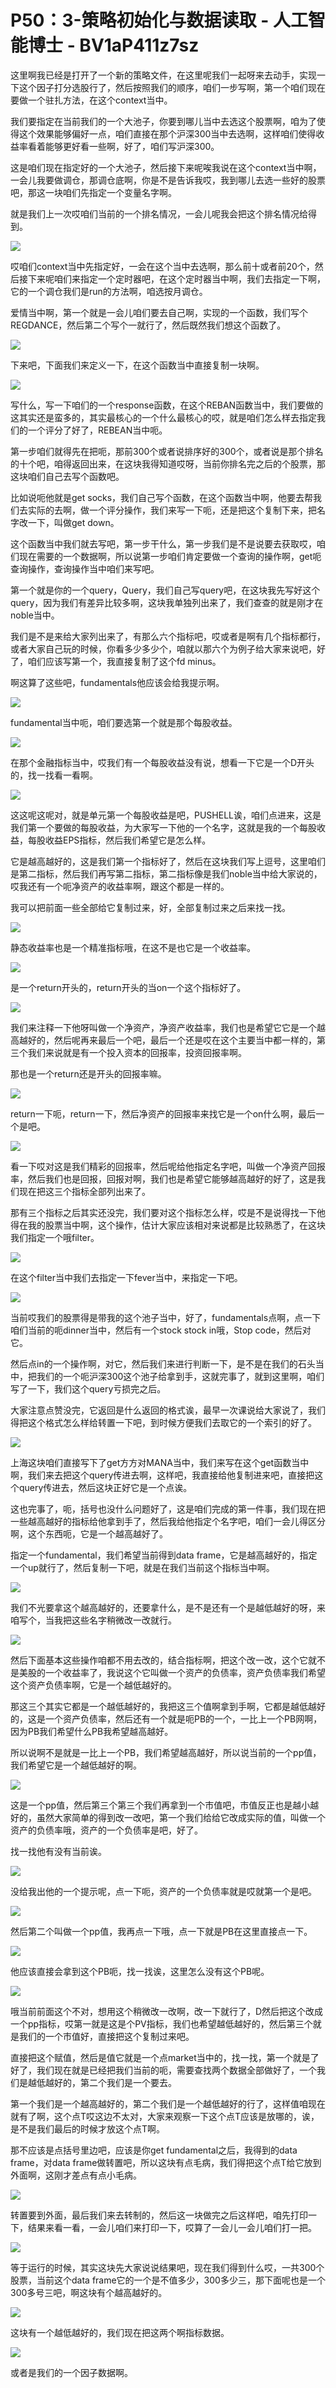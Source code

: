 # P50：3-策略初始化与数据读取 - 人工智能博士 - BV1aP411z7sz

这里啊我已经是打开了一个新的策略文件，在这里呢我们一起呀来去动手，实现一下这个因子打分选股行了，然后按照我们的顺序，咱们一步写啊，第一个咱们现在要做一个驻扎方法，在这个context当中。

我们要指定在当前我们的一个大池子，你要到哪儿当中去选这个股票啊，咱为了使得这个效果能够偏好一点，咱们直接在那个沪深300当中去选啊，这样咱们使得收益率看着能够更好看一些啊，好了，咱们写沪深300。

这是咱们现在指定好的一个大池子，然后接下来呢唉我说在这个context当中啊，一会儿我要做调仓，那调仓底啊，你是不是告诉我哎，我到哪儿去选一些好的股票吧，那这一块咱们先指定一个变量名字啊。

就是我们上一次哎咱们当前的一个排名情况，一会儿呢我会把这个排名情况给得到。

![](img/25ecc4f6195ddcff47d053891d4e1b1f_1.png)

哎咱们context当中先指定好，一会在这个当中去选啊，那么前十或者前20个，然后接下来呢咱们来指定一个定时器吧，在这个定时器当中啊，我们去指定一下啊，它的一个调仓我们是run的方法啊，咱选按月调仓。

爱情当中啊，第一个就是一会儿咱们要去自己啊，实现的一个函数，我们写个REGDANCE，然后第二个写个一就行了，然后既然我们想这个函数了。



![](img/25ecc4f6195ddcff47d053891d4e1b1f_3.png)

下来吧，下面我们来定义一下，在这个函数当中直接复制一块啊。

![](img/25ecc4f6195ddcff47d053891d4e1b1f_5.png)

写什么，写一下咱们的一个response函数，在这个REBAN函数当中，我们要做的这其实还是蛮多的，其实最核心的一个什么最核心的哎，就是咱们怎么样去指定我们的一个评分了好了，REBEAN当中呃。

第一步咱们就得先在把呃，那前300个或者说排序好的300个，或者说是那个排名的十个吧，咱得返回出来，在这块我得知道哎呀，当前你排名完之后的个股票，那这块咱们自己去写个函数吧。

比如说呃他就是get socks，我们自己写个函数，在这个函数当中啊，他要去帮我们去实际的去啊，做一个评分操作，我们来写一下呃，还是把这个复制下来，把名字改一下，叫做get down。

这个函数当中我们就去写吧，第一步干什么，第一步我们是不是说要去获取哎，咱们现在需要的一个数据啊，所以说第一步咱们肯定要做一个查询的操作啊，get呃查询操作，查询操作当中咱们来写吧。

第一个就是你的一个query，Query，我们自己写query吧，在这块我先写好这个query，因为我们有差异比较多啊，这块我单独列出来了，我们查查的就是刚才在noble当中。

我们是不是来给大家列出来了，有那么六个指标吧，哎或者是啊有几个指标都行，或者大家自己玩的时候，你看多少多少个，咱就以那六个为例子给大家来说吧，好了，咱们应该写第一个，我直接复制了这个fd minus。

啊这算了这些吧，fundamentals他应该会给我提示啊。

![](img/25ecc4f6195ddcff47d053891d4e1b1f_7.png)

fundamental当中呃，咱们要选第一个就是那个每股收益。

![](img/25ecc4f6195ddcff47d053891d4e1b1f_9.png)

在那个金融指标当中，哎我们有一个每股收益没有说，想看一下它是一个D开头的，找一找看一看啊。

![](img/25ecc4f6195ddcff47d053891d4e1b1f_11.png)

这这呢这呢对，就是单元第一个每股收益是吧，PUSHELL诶，咱们点进来，这是我们第一个要做的每股收益，为大家写一下他的一个名字，这就是我的一个每股收益，每股收益EPS指标，然后我们希望它是怎么样。

它是越高越好的，这是我们第一个指标好了，然后在这块我们写上逗号，这里咱们是第二指标，然后我们再写第二指标，第二指标像是我们noble当中给大家说的，哎我还有一个呃净资产的收益率啊，跟这个都是一样的。

我可以把前面一些全部给它复制过来，好，全部复制过来之后来找一找。

![](img/25ecc4f6195ddcff47d053891d4e1b1f_13.png)

静态收益率也是一个精准指标哦，在这不是也它是一个收益率。

![](img/25ecc4f6195ddcff47d053891d4e1b1f_15.png)

是一个return开头的，return开头的当on一个这个指标好了。

![](img/25ecc4f6195ddcff47d053891d4e1b1f_17.png)

我们来注释一下他呀叫做一个净资产，净资产收益率，我们也是希望它它是一个越高越好的，然后呢再来最后一个吧，最后一个还是哎在这个主要当中都一样的，第三个我们来说就是有一个投入资本的回报率，投资回报率啊。

那也是一个return还是开头的回报率嘛。

![](img/25ecc4f6195ddcff47d053891d4e1b1f_19.png)

return一下呃，return一下，然后净资产的回报率来找它是一个on什么啊，最后一个是吧。

![](img/25ecc4f6195ddcff47d053891d4e1b1f_21.png)

看一下哎对这是我们精彩的回报率，然后呢给他指定名字吧，叫做一个净资产回报率，然后我们也是回报，回报对啊，我们也是希望它能够越高越好的好了，这是我们现在把这三个指标全部列出来了。

那有三个指标之后其实还没完，我们要对这个指标怎么样，哎是不是说得找一下他得在我的股票当中啊，这个操作，估计大家应该相对来说都是比较熟悉了，在这块我们指定一个哦filter。



![](img/25ecc4f6195ddcff47d053891d4e1b1f_23.png)

在这个filter当中我们去指定一下fever当中，来指定一下吧。

![](img/25ecc4f6195ddcff47d053891d4e1b1f_25.png)

当前哎我们的股票得是带我的这个池子当中，好了，fundamentals点啊，点一下咱们当前的呃dinner当中，然后有一个stock stock in哦，Stop code，然后对它。

然后点in的一个操作啊，对它，然后我们来进行判断一下，是不是在我们的石头当中，把我们的一个呃沪深300这个池子给拿到手，这就完事了，就到这里啊，咱们写了一下，我们这个query亏损完之后。

大家注意点赞没完，它返回是什么返回的格式诶，最早一次课说给大家说了，我们得把这个格式怎么样给转置一下吧，到时候方便我们去取它的一个索引的好了。



![](img/25ecc4f6195ddcff47d053891d4e1b1f_27.png)

上海这块咱们直接写下了get方方对MANA当中，我们来写在这个get函数当中啊，我们来去把这个query传进去啊，这样吧，我直接给他复制进来吧，直接把这个query传进去，然后这块正好它是一个点诶。

这也完事了，呃，括号也没什么问题好了，这是咱们完成的第一件事，我们现在把一些越高越好的指标给他拿到手了，然后我给他指定个名字吧，咱们一会儿得区分啊，这个东西呃，它是一个越高越好了。

指定一个fundamental，我们希望当前得到data frame，它是越高越好的，指定一个up就行了，然后复制一下吧，就是在我们当前这个指标当中啊。



![](img/25ecc4f6195ddcff47d053891d4e1b1f_29.png)

我们不光要拿这个越高越好的，还要拿什么，是不是还有一个是越低越好的呀，来咱写个，当我把这些名字稍微改一改就行。



![](img/25ecc4f6195ddcff47d053891d4e1b1f_31.png)

然后下面基本这些操作咱都不用去改的，结合指标啊，把这个改一改，这个它就不是美股的一个收益率了，我说这个它叫做一个资产的负债率，资产负债率我们希望这个资产负债率啊，它是一个越低越好的。

那这三个其实它都是一个越低越好的，我把这三个值啊拿到手啊，它都是越低越好的，这是一个资产负债率，然后还有一个就是呃PB的一个，一比上一个PB网啊，因为PB我们希望什么PB我希望越高越好。

所以说啊不是就是一比上一个PB，我们希望越高越好，所以说当前的一个pp值，我们希望它是一个越低越好的啊。



![](img/25ecc4f6195ddcff47d053891d4e1b1f_33.png)

这是一个pp值，然后第三个第三个我们再拿到一个市值吧，市值反正也是越小越好的，虽然大家简单的得到改一改吧，第一个我们给给它改成实际的值，叫做一个资产的负债率哦，资产的一个负债率是吧，好了。

找一找他有没有当前诶。

![](img/25ecc4f6195ddcff47d053891d4e1b1f_35.png)

没给我出他的一个提示呢，点一下呃，资产的一个负债率就是哎就第一个是吧。

![](img/25ecc4f6195ddcff47d053891d4e1b1f_37.png)

然后第二个叫做一个pp值，我再点一下哦，点一下就是PB在这里直接点一下。

![](img/25ecc4f6195ddcff47d053891d4e1b1f_39.png)

他应该直接会拿到这个PB呃，找一找诶，这里怎么没有这个PB呢。

![](img/25ecc4f6195ddcff47d053891d4e1b1f_41.png)

哦当前前面这个不对，想用这个稍微改一改啊，改一下就行了，D然后把这个改成一个pp指标，哎第一就是这是个PV指标，我们也希望越低越好的，然后第三个就是我们的一个市值好，直接把这个复制过来吧。

直接把这个赋值，然后是值它就是一个点market当中的，找一找，第一个就是了好了，我们现在就是已经把我们当前的呃，需要查找两个数据全部做好了，一个我们是越低越好的，第二个我们是一个要去。

第一个我们是一个越高越好的，第二个我们是一个越低越好的行了，这样值咱现在就有了啊，这个点T哎这边不太对，大家来观察一下这个点T应该是放哪的，诶，是不是我们最后的时候才放这个点T啊。

那不应该是点括号里边吧，应该是你get fundamental之后，我得到的data frame，对data frame做转置吧，所以这块有点毛病，我们得把这个点T给它放到外面啊，这刚才差点有点小毛病。



![](img/25ecc4f6195ddcff47d053891d4e1b1f_43.png)

转置要到外面，最后我们来去转制的，然后这一块做完之后这样吧，咱先打印一下，结果来看一看，一会儿咱们来打印一下，哎算了一会儿一会儿咱们打一把。



![](img/25ecc4f6195ddcff47d053891d4e1b1f_45.png)

等于运行的时候，其实这块先大家说说结果吧，现在我们得到什么哎，一共300个股票，当前这个data frame它的一个是不值多少，300多少三，那下面呢也是一个300多号三吧，啊这块有个越高越好的。



![](img/25ecc4f6195ddcff47d053891d4e1b1f_47.png)

这块有一个越低越好的，我们现在把这两个啊指标数据。

![](img/25ecc4f6195ddcff47d053891d4e1b1f_49.png)

或者是我们的一个因子数据啊。
